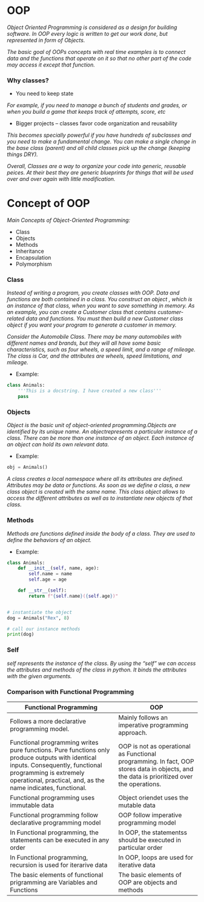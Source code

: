 # OOP

_Object Oriented Programming is considered as a design
for building software. In OOP every logic is written to get
our work done, but represented in form of Objects._

_The basic goal of OOPs concepts with real time examples is to
connect data and the functions that operate on it so that no other
part of the code may access it except that function._

### Why classes?

+ You need to keep state

_For example, if you need to manage a bunch of students and grades, or when you build a game that keeps track of
attempts, score, etc_

+ Bigger projects – classes favor code organization and reusability

_This becomes specially powerful if you have hundreds of subclasses and you need to make a fundamental change. You can
make a single change in the base class (parent) and all child classes pick up the change (keeping things DRY)._

_Overall, Classes are a way to organize your code into generic, reusable peices. At their best they are generic
blueprints for things that will be used over and over again with little modification._

# Concept of OOP

_Main Concepts of Object-Oriented Programming:_

+ Class
+ Objects
+ Methods
+ Inheritance
+ Encapsulation
+ Polymorphism

### Class

_Instead of writing a program, you create classes with OOP.
Data and functions are both contained in a class. You construct an object
, which is an instance of that class, when you want to save something in memory.
As an example, you can create a Customer class that contains customer-related data
and functions. You must then build a new Customer class object if you want
your program to generate a customer in memory._

_Consider the Automobile Class. There may be many automobiles with different
names and brands, but they will all have some basic characteristics, such as
four wheels, a speed limit, and a range of mileage. The class is Car, and the
attributes are wheels, speed limitations, and mileage._

+ Example:

```python
class Animals:
    '''This is a docstring. I have created a new class'''
    pass
```

### Objects

_Object is the basic unit of object-oriented programming.Objects are identified
by its unique name. An objectrepresents a particular instance of a class. There
can be more than one instance of an object. Each instance of an object can hold
its own relevant data._

+ Example:

```python
obj = Animals()
```

_A class creates a local namespace where all its attributes are defined. Attributes may be data or functions._
_As soon as we define a class, a new class object is created with the same name. This class object allows to access
the different attributes as well as to instantiate new objects of that class._

### Methods

_Methods are functions defined inside the body of a class. They are used to define the behaviors of an object._

+ Example:

```python
class Animals:
    def __init__(self, name, age):
        self.name = name
        self.age = age

    def __str__(self):
        return f"{self.name}({self.age})"


# instantiate the object
dog = Animals("Rex", 8)

# call our instance methods
print(dog)
```

### Self

_self represents the instance of the class. By using the “self” we can access the attributes and methods of the class in
python. It binds the attributes with the given arguments._

### Comparison with Functional Programming

| Functional Programming                                                                                                                                                                                                     | OOP                                                                                                                                        |
|----------------------------------------------------------------------------------------------------------------------------------------------------------------------------------------------------------------------------|--------------------------------------------------------------------------------------------------------------------------------------------|
| Follows a more declarative programming model.                                                                                                                                                                              | Mainly follows an imperative programming approach.                                                                                         |
| Functional programming writes pure functions. Pure functions only produce outputs with identical inputs. Consequently, functional programming is extremely operational, practical, and, as the name indicates, functional. | OOP is not as operational as Functional programming. In fact, OOP stores data in objects, and the data is prioritized over the operations. |
| Functional programming uses immutable data                                                                                                                                                                                 | Object oriendet uses the mutable data                                                                                                      |
| Functional programming follow declarative programming model                                                                                                                                                                | OOP follow imperative programming model                                                                                                    |
| In Functional programming, the statements can be executed in any order                                                                                                                                                     | In OOP, the statementss should be executed in particular order                                                                             |
| In Functional programming, recursion is used for iterarive data                                                                                                                                                            | In OOP, loops are used for iterative data                                                                                                  |
| The basic elements of functional prigramming are Variables and Functions                                                                                                                                                   | The basic elements of OOP are objects and methods                                                                                          |